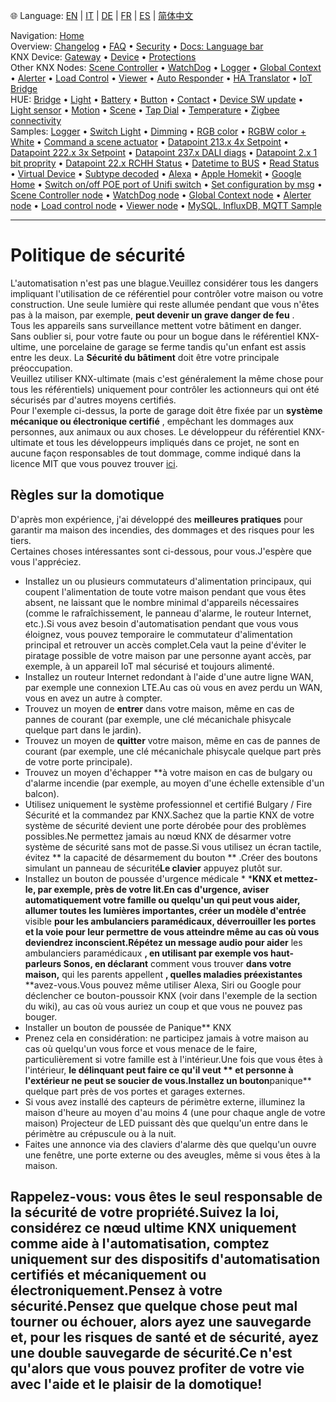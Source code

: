 🌐 Language: [EN](/node-red-contrib-knx-ultimate/wiki/SECURITY) | [IT](/node-red-contrib-knx-ultimate/wiki/it-SECURITY) | [DE](/node-red-contrib-knx-ultimate/wiki/de-SECURITY) | [FR](/node-red-contrib-knx-ultimate/wiki/fr-SECURITY) | [ES](/node-red-contrib-knx-ultimate/wiki/es-SECURITY) | [简体中文](/node-red-contrib-knx-ultimate/wiki/zh-CN-SECURITY)
<!-- NAV START -->
Navigation: [Home](https://supergiovane.github.io/node-red-contrib-knx-ultimate/wiki/Home)  
Overview: [Changelog](https://github.com/Supergiovane/node-red-contrib-knx-ultimate/blob/master/CHANGELOG.md) • [FAQ](https://supergiovane.github.io/node-red-contrib-knx-ultimate/wiki/FAQ-Troubleshoot) • [Security](https://supergiovane.github.io/node-red-contrib-knx-ultimate/wiki/SECURITY) • [Docs: Language bar](https://supergiovane.github.io/node-red-contrib-knx-ultimate/wiki/Docs-Language-Bar)  
KNX Device: [Gateway](https://supergiovane.github.io/node-red-contrib-knx-ultimate/wiki/Gateway-configuration) • [Device](https://supergiovane.github.io/node-red-contrib-knx-ultimate/wiki/Device) • [Protections](https://supergiovane.github.io/node-red-contrib-knx-ultimate/wiki/Protections)  
Other KNX Nodes: [Scene Controller](https://supergiovane.github.io/node-red-contrib-knx-ultimate/wiki/SceneController-Configuration) • [WatchDog](https://supergiovane.github.io/node-red-contrib-knx-ultimate/wiki/WatchDog-Configuration) • [Logger](https://supergiovane.github.io/node-red-contrib-knx-ultimate/wiki/Logger-Configuration) • [Global Context](https://supergiovane.github.io/node-red-contrib-knx-ultimate/wiki/GlobalVariable) • [Alerter](https://supergiovane.github.io/node-red-contrib-knx-ultimate/wiki/Alerter-Configuration) • [Load Control](https://supergiovane.github.io/node-red-contrib-knx-ultimate/wiki/LoadControl-Configuration) • [Viewer](https://supergiovane.github.io/node-red-contrib-knx-ultimate/wiki/knxUltimateViewer) • [Auto Responder](https://supergiovane.github.io/node-red-contrib-knx-ultimate/wiki/KNXAutoResponder) • [HA Translator](https://supergiovane.github.io/node-red-contrib-knx-ultimate/wiki/HATranslator) • [IoT Bridge](https://supergiovane.github.io/node-red-contrib-knx-ultimate/wiki/IoT-Bridge-Configuration)  
HUE: [Bridge](https://supergiovane.github.io/node-red-contrib-knx-ultimate/wiki/HUE+Bridge+configuration) • [Light](https://supergiovane.github.io/node-red-contrib-knx-ultimate/wiki/HUE+Light) • [Battery](https://supergiovane.github.io/node-red-contrib-knx-ultimate/wiki/HUE+Battery) • [Button](https://supergiovane.github.io/node-red-contrib-knx-ultimate/wiki/HUE+Button) • [Contact](https://supergiovane.github.io/node-red-contrib-knx-ultimate/wiki/HUE+Contact+sensor) • [Device SW update](https://supergiovane.github.io/node-red-contrib-knx-ultimate/wiki/HUE+Device+software+update) • [Light sensor](https://supergiovane.github.io/node-red-contrib-knx-ultimate/wiki/HUE+Light+sensor) • [Motion](https://supergiovane.github.io/node-red-contrib-knx-ultimate/wiki/HUE+Motion) • [Scene](https://supergiovane.github.io/node-red-contrib-knx-ultimate/wiki/HUE+Scene) • [Tap Dial](https://supergiovane.github.io/node-red-contrib-knx-ultimate/wiki/HUE+Tapdial) • [Temperature](https://supergiovane.github.io/node-red-contrib-knx-ultimate/wiki/HUE+Temperature+sensor) • [Zigbee connectivity](https://supergiovane.github.io/node-red-contrib-knx-ultimate/wiki/HUE+Zigbee+connectivity)  
Samples: [Logger](https://supergiovane.github.io/node-red-contrib-knx-ultimate/wiki/Logger-Sample) • [Switch Light](https://supergiovane.github.io/node-red-contrib-knx-ultimate/wiki/-Sample---Switch-light) • [Dimming](https://supergiovane.github.io/node-red-contrib-knx-ultimate/wiki/-Sample---Dimming) • [RGB color](https://supergiovane.github.io/node-red-contrib-knx-ultimate/wiki/-Sample---RGB-Color) • [RGBW color + White](https://supergiovane.github.io/node-red-contrib-knx-ultimate/wiki/-Sample---RGBW-Color-plus-White) • [Command a scene actuator](https://supergiovane.github.io/node-red-contrib-knx-ultimate/wiki/-Sample---Control-a-scene-actuator) • [Datapoint 213.x 4x Setpoint](https://supergiovane.github.io/node-red-contrib-knx-ultimate/wiki/-Sample---DPT213) • [Datapoint 222.x 3x Setpoint](https://supergiovane.github.io/node-red-contrib-knx-ultimate/wiki/-Sample---DPT222) • [Datapoint 237.x DALI diags](https://supergiovane.github.io/node-red-contrib-knx-ultimate/wiki/-Sample---DPT237) • [Datapoint 2.x 1 bit proprity](https://supergiovane.github.io/node-red-contrib-knx-ultimate/wiki/-Sample---DPT2) • [Datapoint 22.x RCHH Status](https://supergiovane.github.io/node-red-contrib-knx-ultimate/wiki/-Sample---DPT22) • [Datetime to BUS](https://supergiovane.github.io/node-red-contrib-knx-ultimate/wiki/-Sample---DateTime-to-BUS) • [Read Status](https://supergiovane.github.io/node-red-contrib-knx-ultimate/wiki/-Sample---Read-value-from-Device) • [Virtual Device](https://supergiovane.github.io/node-red-contrib-knx-ultimate/wiki/-Sample---Virtual-Device) • [Subtype decoded](https://supergiovane.github.io/node-red-contrib-knx-ultimate/wiki/-Sample---Subtype) • [Alexa](https://supergiovane.github.io/node-red-contrib-knx-ultimate/wiki/-Sample---Alexa) • [Apple Homekit](https://supergiovane.github.io/node-red-contrib-knx-ultimate/wiki/-Sample---Apple-Homekit) • [Google Home](https://supergiovane.github.io/node-red-contrib-knx-ultimate/wiki/-Sample---Google-Assistant) • [Switch on/off POE port of Unifi switch](https://supergiovane.github.io/node-red-contrib-knx-ultimate/wiki/-Sample---UnifiPOE) • [Set configuration by msg](https://supergiovane.github.io/node-red-contrib-knx-ultimate/wiki/-Sample-setConfig) • [Scene Controller node](https://supergiovane.github.io/node-red-contrib-knx-ultimate/wiki/Sample-Scene-Node) • [WatchDog node](https://supergiovane.github.io/node-red-contrib-knx-ultimate/wiki/-Sample---WatchDog) • [Global Context node](https://supergiovane.github.io/node-red-contrib-knx-ultimate/wiki/SampleGlobalContextNode) • [Alerter node](https://supergiovane.github.io/node-red-contrib-knx-ultimate/wiki/SampleAlerter) • [Load control node](https://supergiovane.github.io/node-red-contrib-knx-ultimate/wiki/SampleLoadControl) • [Viewer node](https://supergiovane.github.io/node-red-contrib-knx-ultimate/wiki/knxUltimateViewer) • [MySQL, InfluxDB, MQTT Sample](https://supergiovane.github.io/node-red-contrib-knx-ultimate/wiki/Sample-KNX2MQTT-KNX2MySQL-KNX2InfluxDB)
<!-- NAV END -->
---
# Politique de sécurité
L'automatisation n'est pas une blague.Veuillez considérer tous les dangers impliquant l'utilisation de ce référentiel pour contrôler votre maison ou votre construction.
Une seule lumière qui reste allumée pendant que vous n'êtes pas à la maison, par exemple, **peut devenir un grave danger de feu** . <br/>
Tous les appareils sans surveillance mettent votre bâtiment en danger. <br/>
Sans oublier si, pour votre faute ou pour un bogue dans le référentiel KNX-ultime, une porcelaine de garage se ferme tandis qu'un enfant est assis entre les deux.
La **Sécurité du bâtiment** doit être votre principale préoccupation. <br/>
Veuillez utiliser KNX-ultimate (mais c'est généralement la même chose pour tous les référentiels) uniquement pour contrôler les actionneurs qui ont été sécurisés par d'autres moyens certifiés. <br/>
Pour l'exemple ci-dessus, la porte de garage doit être fixée par un **système mécanique ou électronique certifié** , empêchant les dommages aux personnes, aux animaux ou aux choses.
Le développeur du référentiel KNX-ultimate et tous les développeurs impliqués dans ce projet, ne sont en aucune façon responsables de tout dommage, comme indiqué dans la licence MIT que vous pouvez trouver [ici](https://github.com/Supergiovane/node-red-contrib-knx-ultimate/blob/master/LICENSE). <br/>
## Règles sur la domotique
D'après mon expérience, j'ai développé des **meilleures pratiques** pour garantir ma maison des incendies, des dommages et des risques pour les tiers. <br/>
Certaines choses intéressantes sont ci-dessous, pour vous.J'espère que vous l'appréciez. <br/>
- Installez un ou plusieurs commutateurs d'alimentation principaux, qui coupent l'alimentation de toute votre maison pendant que vous êtes absent, ne laissant que le nombre minimal d'appareils nécessaires (comme le rafraîchissement, le panneau d'alarme, le routeur Internet, etc.).Si vous avez besoin d'automatisation pendant que vous vous éloignez, vous pouvez temporaire le commutateur d'alimentation principal et retrouver un accès complet.Cela vaut la peine d'éviter le piratage possible de votre maison par une personne ayant accès, par exemple, à un appareil IoT mal sécurisé et toujours alimenté.
- Installez un routeur Internet redondant à l'aide d'une autre ligne WAN, par exemple une connexion LTE.Au cas où vous en avez perdu un WAN, vous en avez un autre à compter.
- Trouvez un moyen de **entrer** dans votre maison, même en cas de pannes de courant (par exemple, une clé mécanichale phisycale quelque part dans le jardin).
- Trouvez un moyen de **quitter** votre maison, même en cas de pannes de courant (par exemple, une clé mécanichale phisycale quelque part près de votre porte principale).
- Trouvez un moyen d'échapper **à votre maison en cas de bulgary ou d'alarme incendie (par exemple, au moyen d'une échelle extensible d'un balcon).
- Utilisez uniquement le système professionnel et certifié Bulgary / Fire Sécurité et la commandez par KNX.Sachez que la partie KNX de votre système de sécurité devient une porte dérobée pour des problèmes possibles.Ne permettez jamais au nœud KNX de désarmer votre système de sécurité sans mot de passe.Si vous utilisez un écran tactile, évitez ** la capacité de désarmement du bouton ** .Créer des boutons simulant un panneau de sécurité**Le clavier** appuyez plutôt sur.
- Installez un bouton de poussée d'urgence médicale * ***KNX et mettez-le, par exemple, près de votre lit.En cas d'urgence, aviser automatiquement votre famille ou quelqu'un qui peut vous aider, allumer toutes les lumières importantes, créer un modèle d'entrée** visible **pour les ambulanciers paramédicaux, déverrouiller les portes et la voie pour leur permettre de vous atteindre même au cas où vous deviendrez inconscient.Répétez un message audio pour aider** les ambulanciers paramédicaux **, en utilisant par exemple vos haut-parleurs Sonos, en déclarant** comment vous trouver **dans votre maison,** qui les parents appellent **, quelles maladies préexistantes** **avez-vous.Vous pouvez même utiliser Alexa, Siri ou Google pour déclencher ce bouton-poussoir KNX (voir dans l'exemple de la section du wiki), au cas où vous auriez un coup et que vous ne pouvez pas bouger.
- Installer un bouton de poussée de Panique** KNX
- Prenez cela en considération: ne participez jamais à votre maison au cas où quelqu'un vous force et vous menace de le faire, particulièrement si votre famille est à l'intérieur.Une fois que vous êtes à l'intérieur, **le délinquant peut faire ce qu'il veut ** et personne à l'extérieur ne peut se soucier de vous.Installez un bouton**panique** quelque part près de vos portes et garages externes.
- Si vous avez installé des capteurs de périmètre externe, illuminez la maison d'heure au moyen d'au moins 4 (une pour chaque angle de votre maison) Projecteur de LED puissant dès que quelqu'un entre dans le périmètre au crépuscule ou à la nuit.
- Faites une annonce via des claviers d'alarme dès que quelqu'un ouvre une fenêtre, une porte externe ou des aveugles, même si vous êtes à la maison.
## Rappelez-vous: vous êtes le seul responsable de la sécurité de votre propriété.Suivez la loi, considérez ce nœud ultime KNX uniquement comme aide à l'automatisation, comptez uniquement sur des dispositifs d'automatisation certifiés et mécaniquement ou électroniquement.Pensez à votre sécurité.Pensez que quelque chose peut mal tourner ou échouer, alors ayez une sauvegarde et, pour les risques de santé et de sécurité, ayez une double sauvegarde de sécurité.Ce n'est qu'alors que vous pouvez profiter de votre vie avec l'aide et le plaisir de la domotique!